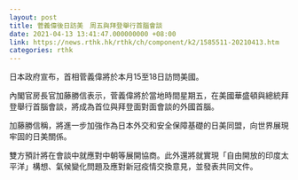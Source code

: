 ```yaml
---
layout: post
title: 菅義偉後日訪美　周五與拜登舉行首腦會談
date: 2021-04-13 13:41:47.000000000 +08:00
link: https://news.rthk.hk/rthk/ch/component/k2/1585511-20210413.htm
categories: rthk
---
```


日本政府宣布，首相菅義偉將於本月15至18日訪問美國。

內閣官房長官加藤勝信表示，菅義偉將於當地時間星期五，在美國華盛頓與總統拜登舉行首腦會談，將成為首位與拜登面對面會談的外國首腦。

加藤勝信稱，將進一步加強作為日本外交和安全保障基礎的日美同盟，向世界展現牢固的日美關係。

雙方預計將在會談中就應對中朝等展開協商。此外還將就實現「自由開放的印度太平洋」構想、氣候變化問題及應對新冠疫情交換意見，並發表共同文件。
